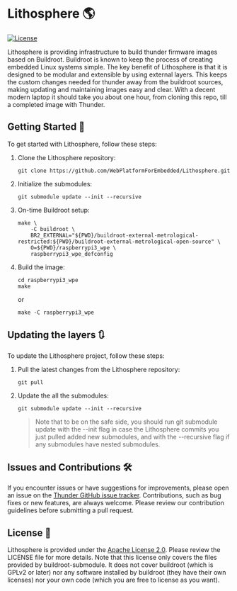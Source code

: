 # Lithosphere :earth_americas:

[![License](https://img.shields.io/badge/License-Apache_2.0-blue.svg)](https://opensource.org/licenses/apache-2-0)

Lithosphere is providing infrastructure to build thunder firmware images based on Buildroot. Buildroot is known to keep the process of creating embedded Linux systems simple. The key benefit of Lithosphere is that it is designed to be modular and extensible by using external layers. This keeps the custom changes needed for thunder away from the buildroot sources, making updating and maintaining images easy and clear. With a decent modern laptop it should take you about one hour, from cloning this repo, till a completed image with Thunder.

## Getting Started :rocket:
To get started with Lithosphere, follow these steps:

1. Clone the Lithosphere repository:
    ``` shell
    git clone https://github.com/WebPlatformForEmbedded/Lithosphere.git
    ```

1. Initialize the submodules:
    ``` shell
    git submodule update --init --recursive
    ```

1. On-time Buildroot setup:
    ``` shell
    make \
        -C buildroot \
        BR2_EXTERNAL="${PWD}/buildroot-external-metrological-restricted:${PWD}/buildroot-external-metrological-open-source" \
        O=${PWD}/raspberrypi3_wpe \
        raspberrypi3_wpe_defconfig
    ```

1. Build the image:
    ``` shell
    cd raspberrypi3_wpe
    make
    ```
    or
    ``` shell
    make -C raspberrypi3_wpe
    ```

## Updating the layers :arrows_clockwise:

To update the Lithosphere project, follow these steps:

1. Pull the latest changes from the Lithosphere repository:
    ``` shell
    git pull
    ```

2. Update the all the submodules:
    ``` shell
    git submodule update --init --recursive
    ```

   > Note that to be on the safe side, you should run git submodule update with the --init flag in case the Lithosphere commits you just pulled added new submodules, and with the --recursive flag if any submodules have nested submodules.


## Issues and Contributions :hammer_and_wrench:

If you encounter issues or have suggestions for improvements, please open an issue on the [ Thunder GitHub issue tracker](https://github.com/rdkcentral/thunder/issues). Contributions, such as bug fixes or new features, are always welcome. Please review our contribution guidelines before submitting a pull request.

## License :scroll:

Lithosphere is provided under the [Apache License 2.0](LICENSE). Please review the LICENSE file for more details. Note that this license only covers the files provided by buildroot-submodule. It does not cover buildroot (which is GPLv2 or later) nor any software installed by buildroot (they have their own licenses) nor your own code (which you are free to license as you want).


